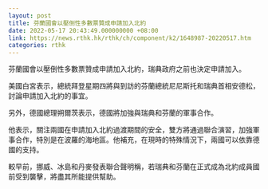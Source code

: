 ```yaml
---
layout: post
title: 芬蘭國會以壓倒性多數票贊成申請加入北約
date: 2022-05-17 20:43:49.000000000 +08:00
link: https://news.rthk.hk/rthk/ch/component/k2/1648987-20220517.htm
categories: rthk
---
```


芬蘭國會以壓倒性多數票贊成申請加入北約，瑞典政府之前也決定申請加入。

美國白宮表示，總統拜登星期四將與到訪的芬蘭總統尼尼斯托和瑞典首相安德松，討論申請加入北約的事宜。

另外，德國總理朔爾茨表示，德國將加強與瑞典和芬蘭的軍事合作。

他表示，關注兩國在申請加入北約過渡期間的安全，雙方將通過聯合演習，加強軍事合作，特別是在波羅的海地區。他補充，在現時的特殊情況下，兩國可以依靠德國的支持。

較早前，挪威、冰島和丹麥發表聯合聲明稱，若瑞典和芬蘭在正式成為北約成員國前受到襲擊，將盡其所能提供幫助。
